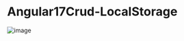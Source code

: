 # Angular17Crud-LocalStorage

![image](https://github.com/alif-dot/Angular17Crud-LocalStorage/assets/62230465/927bf4f3-40ba-49d6-aa04-ae534df46c9b)
